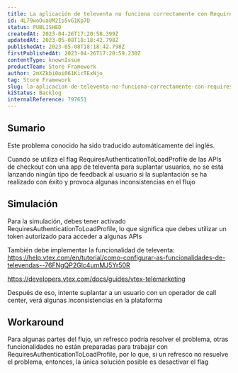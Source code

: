 ```yaml
---
title: La aplicación de televenta no funciona correctamente con RequiresAuthenticationToLoadProfile
id: 4L79woOuaUM2Ip5vG1Kp7D
status: PUBLISHED
createdAt: 2023-04-26T17:20:58.399Z
updatedAt: 2023-05-08T18:18:42.798Z
publishedAt: 2023-05-08T18:18:42.798Z
firstPublishedAt: 2023-04-26T17:20:59.230Z
contentType: knownIssue
productTeam: Store Framework
author: 2mXZkbi0oi061KicTExNjo
tag: Store Framework
slug: la-aplicacion-de-televenta-no-funciona-correctamente-con-requiresauthenticationtoloadprofile
kiStatus: Backlog
internalReference: 797651
---
```


## Sumario

<div class="alert alert-info">
  <p>Este problema conocido ha sido traducido automáticamente del inglés.</p>
</div>


Cuando se utiliza el flag RequiresAuthenticationToLoadProfile de las APIs de checkout con una app de televenta para suplantar usuarios, no se está lanzando ningún tipo de feedback al usuario si la suplantación se ha realizado con éxito y provoca algunas inconsistencias en el flujo


##

## Simulación



Para la simulación, debes tener activado RequiresAuthenticationToLoadProfile, lo que significa que debes utilizar un token autorizado para acceder a algunas APIs

También debe implementar la funcionalidad de televenta: https://help.vtex.com/en/tutorial/como-configurar-as-funcionalidades-de-televendas--76FNgQP2Glc4umMJ5Yr50R

https://developers.vtex.com/docs/guides/vtex-telemarketing

Después de eso, intente suplantar a un usuario con un operador de call center, verá algunas inconsistencias en la plataforma



## Workaround



Para algunas partes del flujo, un refresco podría resolver el problema, otras funcionalidades no están preparadas para trabajar con RequiresAuthenticationToLoadProfile, por lo que, si un refresco no resuelve el problema, entonces, la única solución posible es desactivar el flag




